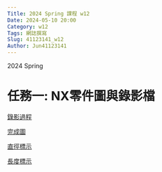 ```yaml
---
Title: 2024 Spring 課程 w12
Date: 2024-05-10 20:00
Category: w12
Tags: 網誌撰寫
Slug: 41123141_w12
Author: Jun41123141
---
```


2024 Spring 


<!-- PELICAN_END_SUMMARY -->

# 任務一: NX零件圖與錄影檔
<a href="https://nfuedu-my.sharepoint.com/:u:/g/personal/41123141_nfu_edu_tw/EQiYOEP2f3ZEn1ew5LTw7EMBwZx4_NesAAIvNBxF0d680A">錄影過程</a>

<a href="https://nfuedu-my.sharepoint.com/:i:/g/personal/41123141_nfu_edu_tw/EUTXTWekycFIjMXfIdBNOkQBAk1aJaBS7Ml1OTTflDuaTQ">完成圖</a>

<a href="https://nfuedu-my.sharepoint.com/:i:/g/personal/41123141_nfu_edu_tw/EeKTK5ZoPjFFrX86Bf454_EB94sKrXAs4hLHW9hb6MsLaQ">直徑標示</a>

<a href="https://nfuedu-my.sharepoint.com/:i:/g/personal/41123141_nfu_edu_tw/ESqDH0POV-RFmyDGEiSej9YBiIzhnZeFvGQmc-qUTYaoCQ">長度標示</a>
